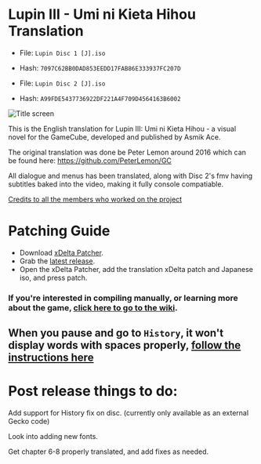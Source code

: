 # Lupin III - Umi ni Kieta Hihou Translation
- File: `Lupin Disc 1 [J].iso`
- Hash: `7097C62BB0DAD853EEDD17FAB86E333937FC207D`

- File: `Lupin Disc 2 [J].iso`
- Hash: `A99FDE5437736922DF221A4F709D4564163B6002`

![Title screen](https://github.com/DOL-Translations/lupin-III/assets/81663474/0924f239-467f-48b3-a74c-0692e0fa7790)

This is the English translation for Lupin III: Umi ni Kieta Hihou - a visual novel for the GameCube, developed and published by Asmik Ace.

The original translation was done be Peter Lemon around 2016 which can be found here: https://github.com/PeterLemon/GC

All dialogue and menus has been translated, along with Disc 2's fmv having subtitles baked into the video, making it fully console compatiable.

[Credits to all the members who worked on the project](https://github.com/radianthero/lupin-III/wiki/Project-Credits)

# Patching Guide

- Download [xDelta Patcher](https://www.romhacking.net/utilities/704/).
- Grab the [latest release](https://github.com/DOL-Translations/kururin-squash/releases/latest/).
- Open the xDelta Patcher, add the translation xDelta patch and Japanese iso, and press patch.

### If you're interested in compiling manually, or learning more about the game, [click here to go to the wiki](https://github.com/radianthero/lupin-III/wiki).

## When you pause and go to `History`, it won't display words with spaces properly, [follow the instructions here](https://github.com/radianthero/lupin-III/wiki/Adding-the-History-Fix)


# Post release things to do:

Add support for History fix on disc. (currently only available as an external Gecko code)

Look into adding new fonts.

Get chapter 6-8 properly translated, and add fixes as needed.

